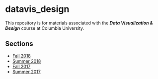 # datavis_design
This repository is for materials associated with the ***Data Visualization &amp; Design*** course at Columbia University.

## Sections
* [Fall 2018](https://github.com/emilyfuhrman/datavis_design/tree/master/2018_Fall)
* [Summer 2018](https://github.com/emilyfuhrman/datavis_design/tree/master/2018_Summer)
* [Fall 2017](https://github.com/emilyfuhrman/datavis_design/tree/master/2017_Fall)
* [Summer 2017](https://github.com/emilyfuhrman/datavis_design/tree/master/2017_Summer)